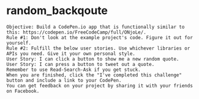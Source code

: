 # random_backqoute
    Objective: Build a CodePen.io app that is functionally similar to this: https://codepen.io/FreeCodeCamp/full/ONjoLe/.
    Rule #1: Don't look at the example project's code. Figure it out for yourself.
    Rule #2: Fulfill the below user stories. Use whichever libraries or APIs you need. Give it your own personal style.
    User Story: I can click a button to show me a new random quote.
    User Story: I can press a button to tweet out a quote.
    Remember to use Read-Search-Ask if you get stuck.
    When you are finished, click the "I've completed this challenge" button and include a link to your CodePen. 
    You can get feedback on your project by sharing it with your friends on Facebook.
